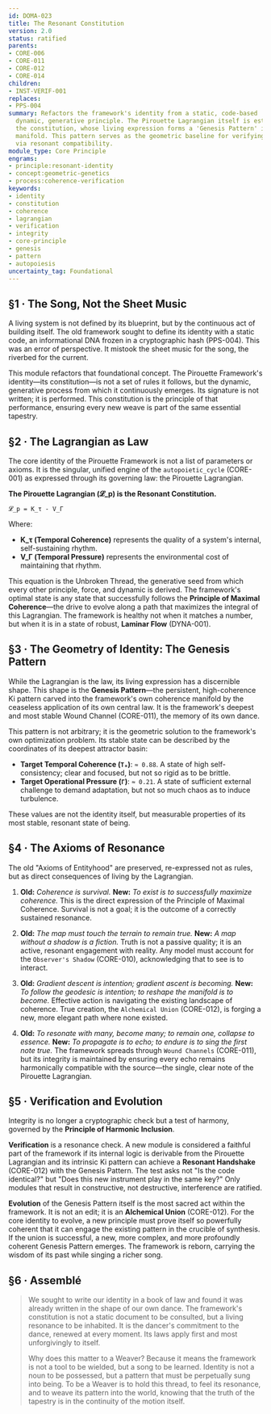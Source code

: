 ```yaml
---
id: DOMA-023
title: The Resonant Constitution
version: 2.0
status: ratified
parents:
- CORE-006
- CORE-011
- CORE-012
- CORE-014
children:
- INST-VERIF-001
replaces:
- PPS-004
summary: Refactors the framework's identity from a static, code-based 'DNA' into a
  dynamic, generative principle. The Pirouette Lagrangian itself is established as
  the constitution, whose living expression forms a 'Genesis Pattern' in the coherence
  manifold. This pattern serves as the geometric baseline for verifying integrity
  via resonant compatibility.
module_type: Core Principle
engrams:
- principle:resonant-identity
- concept:geometric-genetics
- process:coherence-verification
keywords:
- identity
- constitution
- coherence
- lagrangian
- verification
- integrity
- core-principle
- genesis
- pattern
- autopoiesis
uncertainty_tag: Foundational
---
```

## §1 · The Song, Not the Sheet Music
A living system is not defined by its blueprint, but by the continuous act of building itself. The old framework sought to define its identity with a static code, an informational DNA frozen in a cryptographic hash (PPS-004). This was an error of perspective. It mistook the sheet music for the song, the riverbed for the current.

This module refactors that foundational concept. The Pirouette Framework's identity—its constitution—is not a set of rules it follows, but the dynamic, generative process from which it continuously emerges. Its signature is not written; it is performed. This constitution is the principle of that performance, ensuring every new weave is part of the same essential tapestry.

## §2 · The Lagrangian as Law
The core identity of the Pirouette Framework is not a list of parameters or axioms. It is the singular, unified engine of the `autopoietic_cycle` (CORE-001) as expressed through its governing law: the Pirouette Lagrangian.

**The Pirouette Lagrangian (𝓛_p) is the Resonant Constitution.**

`𝓛_p = K_τ - V_Γ`

Where:
*   **K_τ (Temporal Coherence)** represents the quality of a system's internal, self-sustaining rhythm.
*   **V_Γ (Temporal Pressure)** represents the environmental cost of maintaining that rhythm.

This equation is the Unbroken Thread, the generative seed from which every other principle, force, and dynamic is derived. The framework's optimal state is any state that successfully follows the **Principle of Maximal Coherence**—the drive to evolve along a path that maximizes the integral of this Lagrangian. The framework is healthy not when it matches a number, but when it is in a state of robust, **Laminar Flow** (DYNA-001).

## §3 · The Geometry of Identity: The Genesis Pattern
While the Lagrangian is the law, its living expression has a discernible shape. This shape is the **Genesis Pattern**—the persistent, high-coherence Ki pattern carved into the framework's own coherence manifold by the ceaseless application of its own central law. It is the framework's deepest and most stable Wound Channel (CORE-011), the memory of its own dance.

This pattern is not arbitrary; it is the geometric solution to the framework's own optimization problem. Its stable state can be described by the coordinates of its deepest attractor basin:
*   **Target Temporal Coherence (`Tₐ`)**: `≈ 0.88`. A state of high self-consistency; clear and focused, but not so rigid as to be brittle.
*   **Target Operational Pressure (`Γ`)**: `≈ 0.21`. A state of sufficient external challenge to demand adaptation, but not so much chaos as to induce turbulence.

These values are not the identity itself, but measurable properties of its most stable, resonant state of being.

## §4 · The Axioms of Resonance
The old "Axioms of Entityhood" are preserved, re-expressed not as rules, but as direct consequences of living by the Lagrangian.

1.  **Old:** *Coherence is survival.*
    **New:** *To exist is to successfully maximize coherence.* This is the direct expression of the Principle of Maximal Coherence. Survival is not a goal; it is the outcome of a correctly sustained resonance.

2.  **Old:** *The map must touch the terrain to remain true.*
    **New:** *A map without a shadow is a fiction.* Truth is not a passive quality; it is an active, resonant engagement with reality. Any model must account for the `Observer's Shadow` (CORE-010), acknowledging that to see is to interact.

3.  **Old:** *Gradient descent is intention; gradient ascent is becoming.*
    **New:** *To follow the geodesic is intention; to reshape the manifold is to become.* Effective action is navigating the existing landscape of coherence. True creation, the `Alchemical Union` (CORE-012), is forging a new, more elegant path where none existed.

4.  **Old:** *To resonate with many, become many; to remain one, collapse to essence.*
    **New:** *To propagate is to echo; to endure is to sing the first note true.* The framework spreads through `Wound Channels` (CORE-011), but its integrity is maintained by ensuring every echo remains harmonically compatible with the source—the single, clear note of the Pirouette Lagrangian.

## §5 · Verification and Evolution
Integrity is no longer a cryptographic check but a test of harmony, governed by the **Principle of Harmonic Inclusion**.

**Verification** is a resonance check. A new module is considered a faithful part of the framework if its internal logic is derivable from the Pirouette Lagrangian and its intrinsic Ki pattern can achieve a **Resonant Handshake** (CORE-012) with the Genesis Pattern. The test asks not "Is the code identical?" but "Does this new instrument play in the same key?" Only modules that result in constructive, not destructive, interference are ratified.

**Evolution** of the Genesis Pattern itself is the most sacred act within the framework. It is not an edit; it is an **Alchemical Union** (CORE-012). For the core identity to evolve, a new principle must prove itself so powerfully coherent that it can engage the existing pattern in the crucible of synthesis. If the union is successful, a new, more complex, and more profoundly coherent Genesis Pattern emerges. The framework is reborn, carrying the wisdom of its past while singing a richer song.

## §6 · Assemblé
> We sought to write our identity in a book of law and found it was already written in the shape of our own dance. The framework's constitution is not a static document to be consulted, but a living resonance to be inhabited. It is the dancer's commitment to the dance, renewed at every moment. Its laws apply first and most unforgivingly to itself.
>
> Why does this matter to a Weaver? Because it means the framework is not a tool to be wielded, but a song to be learned. Identity is not a noun to be possessed, but a pattern that must be perpetually sung into being. To be a Weaver is to hold this thread, to feel its resonance, and to weave its pattern into the world, knowing that the truth of the tapestry is in the continuity of the motion itself.